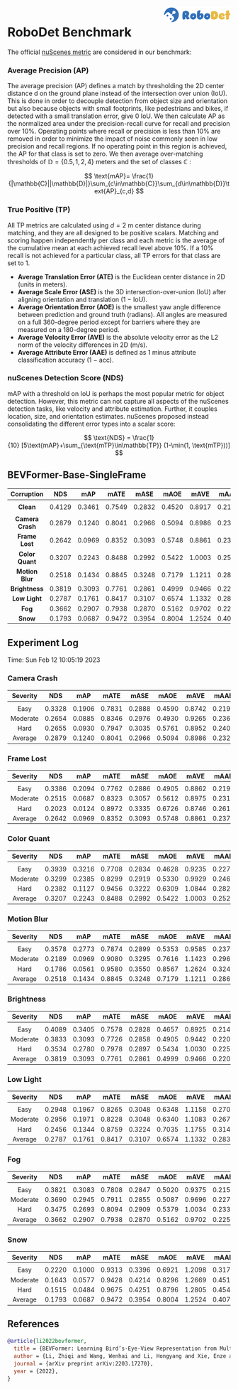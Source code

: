 <img src="../figs/logo2.png" align="right" width="30%">

# RoboDet Benchmark

The official [nuScenes metric](https://www.nuscenes.org/object-detection/?externalData=all&mapData=all&modalities=Any) are considered in our benchmark:

### Average Precision (AP)

The average precision (AP) defines a match by thresholding the 2D center distance d on the ground plane instead of the intersection over union (IoU). This is done in order to decouple detection from object size and orientation but also because objects with small footprints, like pedestrians and bikes, if detected with a small translation error, give 0 IoU.
We then calculate AP as the normalized area under the precision-recall curve for recall and precision over 10%. Operating points where recall or precision is less than 10% are removed in order to minimize the impact of noise commonly seen in low precision and recall regions. If no operating point in this region is achieved, the AP for that class is set to zero. We then average over-matching thresholds of $\mathbb{D}=\{0.5, 1, 2, 4\}$ meters and the set of classes $\mathbb{C}$ :

$$
\text{mAP}= \frac{1}{|\mathbb{C}||\mathbb{D}|}\sum_{c\in\mathbb{C}}\sum_{d\in\mathbb{D}}\text{AP}_{c,d}
$$

### True Positive (TP)

All TP metrics are calculated using $d=2$ m center distance during matching, and they are all designed to be positive scalars. Matching and scoring happen independently per class and each metric is the average of the cumulative mean at each achieved recall level above 10%. If a 10% recall is not achieved for a particular class, all TP errors for that class are set to 1. 

- **Average Translation Error (ATE)** is the Euclidean center distance in 2D (units in meters). 
- **Average Scale Error (ASE)** is the 3D intersection-over-union (IoU) after aligning orientation and translation (1 − IoU).
- **Average Orientation Error (AOE)** is the smallest yaw angle difference between prediction and ground truth (radians). All angles are measured on a full 360-degree period except for barriers where they are measured on a 180-degree period.
- **Average Velocity Error (AVE)** is the absolute velocity error as the L2 norm of the velocity differences in 2D (m/s).
- **Average Attribute Error (AAE)** is defined as 1 minus attribute classification accuracy (1 − acc).

### nuScenes Detection Score (NDS)
mAP with a threshold on IoU is perhaps the most popular metric for object detection. However, this metric can not capture all aspects of the nuScenes detection tasks, like velocity and attribute estimation. Further, it couples location, size, and orientation estimates. nuScenes proposed instead consolidating the different error types into a scalar score:

$$
\text{NDS} = \frac{1}{10} [5\text{mAP}+\sum_{\text{mTP}\in\mathbb{TP}} (1-\min(1, \text{mTP}))]
$$

## BEVFormer-Base-SingleFrame

| **Corruption** | **NDS** | **mAP** | **mATE** | **mASE** | **mAOE** | **mAVE** | **mAAE** |
| :------------: | :-----: | :-----: | :------: | :------: | :------: | :------: | :------: |
||
| **Clean** | 0.4129    | 0.3461    | 0.7549     | 0.2832     | 0.4520     | 0.8917     | 0.2194     |
||
| **Camera Crash** | 0.2879    | 0.1240    | 0.8041     | 0.2966     | 0.5094     | 0.8986     | 0.2323     |
| **Frame Lost** | 0.2642    | 0.0969    | 0.8352     | 0.3093     | 0.5748     | 0.8861     | 0.2374     |
| **Color Quant** | 0.3207    | 0.2243    | 0.8488     | 0.2992     | 0.5422     | 1.0003     | 0.2522     |
| **Motion Blur** | 0.2518    | 0.1434    | 0.8845     | 0.3248     | 0.7179     | 1.1211     | 0.2860     |
| **Brightness** | 0.3819    | 0.3093    | 0.7761     | 0.2861     | 0.4999     | 0.9466     | 0.2201     |
| **Low Light** | 0.2787    | 0.1761    | 0.8417     | 0.3107     | 0.6574     | 1.1332     | 0.2839     |
| **Fog** | 0.3662    | 0.2907    | 0.7938     | 0.2870     | 0.5162     | 0.9702     | 0.2254     |
| **Snow** | 0.1793    | 0.0687    | 0.9472     | 0.3954     | 0.8004     | 1.2524     | 0.4078     |

## Experiment Log

Time: Sun Feb 12 10:05:19 2023

### Camera Crash

| **Severity** | **NDS** | **mAP** | **mATE** | **mASE** | **mAOE** | **mAVE** | **mAAE** |
| :----------: | :-----: | :-----: | :------: | :------: | :------: | :------: | :------: |
|              |         |         |          |          |          |          |          |
|     Easy     | 0.3328    | 0.1906    | 0.7831     | 0.2888     | 0.4590     | 0.8742     | 0.2198     |
|   Moderate   | 0.2654    | 0.0885    | 0.8346     | 0.2976     | 0.4930     | 0.9265     | 0.2368     |
|     Hard     | 0.2655    | 0.0930    | 0.7947     | 0.3035     | 0.5761     | 0.8952     | 0.2402     |
|   Average    | 0.2879    | 0.1240    | 0.8041     | 0.2966     | 0.5094     | 0.8986     | 0.2323     |


### Frame Lost

| **Severity** | **NDS** | **mAP** | **mATE** | **mASE** | **mAOE** | **mAVE** | **mAAE** |
| :----------: | :-----: | :-----: | :------: | :------: | :------: | :------: | :------: |
|              |         |         |          |          |          |          |          |
|     Easy     | 0.3386    | 0.2094    | 0.7762     | 0.2886     | 0.4905     | 0.8862     | 0.2196     |
|   Moderate   | 0.2515    | 0.0687    | 0.8323     | 0.3057     | 0.5612     | 0.8975     | 0.2316     |
|     Hard     | 0.2023    | 0.0124    | 0.8972     | 0.3335     | 0.6726     | 0.8746     | 0.2611     |
|   Average    | 0.2642    | 0.0969    | 0.8352     | 0.3093     | 0.5748     | 0.8861     | 0.2374     |


### Color Quant

| **Severity** | **NDS** | **mAP** | **mATE** | **mASE** | **mAOE** | **mAVE** | **mAAE** |
| :----------: | :-----: | :-----: | :------: | :------: | :------: | :------: | :------: |
|              |         |         |          |          |          |          |          |
|     Easy     | 0.3939    | 0.3216    | 0.7708     | 0.2834     | 0.4628     | 0.9235     | 0.2279     |
|   Moderate   | 0.3299    | 0.2385    | 0.8299     | 0.2919     | 0.5330     | 0.9929     | 0.2462     |
|     Hard     | 0.2382    | 0.1127    | 0.9456     | 0.3222     | 0.6309     | 1.0844     | 0.2825     |
|   Average    | 0.3207    | 0.2243    | 0.8488     | 0.2992     | 0.5422     | 1.0003     | 0.2522     |


### Motion Blur

| **Severity** | **NDS** | **mAP** | **mATE** | **mASE** | **mAOE** | **mAVE** | **mAAE** |
| :----------: | :-----: | :-----: | :------: | :------: | :------: | :------: | :------: |
|              |         |         |          |          |          |          |          |
|     Easy     | 0.3578    | 0.2773    | 0.7874     | 0.2899     | 0.5353     | 0.9585     | 0.2376     |
|   Moderate   | 0.2189    | 0.0969    | 0.9080     | 0.3295     | 0.7616     | 1.1423     | 0.2961     |
|     Hard     | 0.1786    | 0.0561    | 0.9580     | 0.3550     | 0.8567     | 1.2624     | 0.3244     |
|   Average    | 0.2518    | 0.1434    | 0.8845     | 0.3248     | 0.7179     | 1.1211     | 0.2860     |


### Brightness

| **Severity** | **NDS** | **mAP** | **mATE** | **mASE** | **mAOE** | **mAVE** | **mAAE** |
| :----------: | :-----: | :-----: | :------: | :------: | :------: | :------: | :------: |
|              |         |         |          |          |          |          |          |
|     Easy     | 0.4089    | 0.3405    | 0.7578     | 0.2828     | 0.4657     | 0.8925     | 0.2148     |
|   Moderate   | 0.3833    | 0.3093    | 0.7726     | 0.2858     | 0.4905     | 0.9442     | 0.2200     |
|     Hard     | 0.3534    | 0.2780    | 0.7978     | 0.2897     | 0.5434     | 1.0030     | 0.2254     |
|   Average    | 0.3819    | 0.3093    | 0.7761     | 0.2861     | 0.4999     | 0.9466     | 0.2201     |


### Low Light

| **Severity** | **NDS** | **mAP** | **mATE** | **mASE** | **mAOE** | **mAVE** | **mAAE** |
| :----------: | :-----: | :-----: | :------: | :------: | :------: | :------: | :------: |
|              |         |         |          |          |          |          |          |
|     Easy     | 0.2948    | 0.1967    | 0.8265     | 0.3048     | 0.6348     | 1.1158     | 0.2701     |
|   Moderate   | 0.2956    | 0.1971    | 0.8228     | 0.3048     | 0.6340     | 1.1083     | 0.2675     |
|     Hard     | 0.2456    | 0.1344    | 0.8759     | 0.3224     | 0.7035     | 1.1755     | 0.3141     |
|   Average    | 0.2787    | 0.1761    | 0.8417     | 0.3107     | 0.6574     | 1.1332     | 0.2839     |


### Fog

| **Severity** | **NDS** | **mAP** | **mATE** | **mASE** | **mAOE** | **mAVE** | **mAAE** |
| :----------: | :-----: | :-----: | :------: | :------: | :------: | :------: | :------: |
|              |         |         |          |          |          |          |          |
|     Easy     | 0.3821    | 0.3083    | 0.7808     | 0.2847     | 0.5020     | 0.9375     | 0.2150     |
|   Moderate   | 0.3690    | 0.2945    | 0.7911     | 0.2855     | 0.5087     | 0.9696     | 0.2277     |
|     Hard     | 0.3475    | 0.2693    | 0.8094     | 0.2909     | 0.5379     | 1.0034     | 0.2335     |
|   Average    | 0.3662    | 0.2907    | 0.7938     | 0.2870     | 0.5162     | 0.9702     | 0.2254     |


### Snow

| **Severity** | **NDS** | **mAP** | **mATE** | **mASE** | **mAOE** | **mAVE** | **mAAE** |
| :----------: | :-----: | :-----: | :------: | :------: | :------: | :------: | :------: |
|              |         |         |          |          |          |          |          |
|     Easy     | 0.2220    | 0.1000    | 0.9313     | 0.3396     | 0.6921     | 1.2098     | 0.3171     |
|   Moderate   | 0.1643    | 0.0577    | 0.9428     | 0.4214     | 0.8296     | 1.2669     | 0.4514     |
|     Hard     | 0.1515    | 0.0484    | 0.9675     | 0.4251     | 0.8796     | 1.2805     | 0.4549     |
|   Average    | 0.1793    | 0.0687    | 0.9472     | 0.3954     | 0.8004     | 1.2524     | 0.4078     |



## References

```bib
@article{li2022bevformer,
  title = {BEVFormer: Learning Bird’s-Eye-View Representation from Multi-Camera Images via Spatiotemporal Transformers},
  author = {Li, Zhiqi and Wang, Wenhai and Li, Hongyang and Xie, Enze and Sima, Chonghao and Lu, Tong and Qiao, Yu and Dai, Jifeng},
  journal = {arXiv preprint arXiv:2203.17270},
  year = {2022},
}
```
